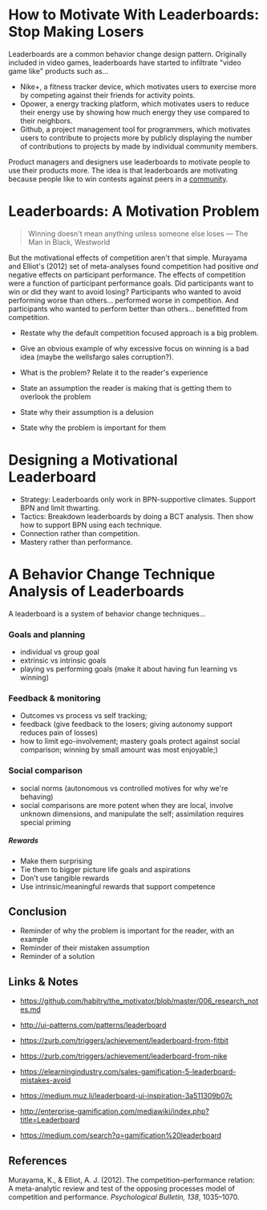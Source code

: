 # How to Motivate With Leaderboards: Stop Making Losers

Leaderboards are a common behavior change design pattern. Originally included in video games, leaderboards have started to infiltrate "video game like" products such as...

* Nike+, a fitness tracker device, which motivates users to exercise more by competing against their friends for activity points.
* Opower, a energy tracking platform, which motivates users to reduce their energy use by showing how much energy they use compared to their neighbors.
* Github, a project management tool for programmers, which motivates users to contribute to projects more by publicly displaying the number of contributions to projects by made by individual community members.

Product managers and designers use leaderboards to motivate people to use their products more. The idea is that leaderboards are motivating because people like to win contests against peers in a [community](http://habitry.link/community).

# Leaderboards: A Motivation Problem

>Winning doesn't mean anything unless someone else loses — The Man in Black, Westworld

But the motivational effects of competition aren't that simple. Murayama and Elliot's (2012) set of meta-analyses found competition had positive *and* negative effects on participant performance. The effects of competition were a function of participant performance goals. Did participants want to win or did they want to avoid losing? Participants who wanted to avoid performing worse than others... performed worse in competition. And participants who wanted to perform better than others... benefitted from competition.




- Restate why the default competition focused approach is a big problem.
- Give an obvious example of why excessive focus on winning is a bad idea (maybe the wellsfargo sales corruption?).

- What is the problem? Relate it to the reader's experience
- State an assumption the reader is making that is getting them to overlook the problem
- State why their assumption is a delusion
- State why the problem is important for them

# Designing a Motivational Leaderboard

- Strategy: Leaderboards only work in BPN-supportive climates. Support BPN and limit thwarting.
- Tactics: Breakdown leaderboards by doing a BCT analysis. Then show how to support BPN using each technique.
- Connection rather than competition.
- Mastery rather than performance.

# A Behavior Change Technique Analysis of Leaderboards

A leaderboard is a system of behavior change techniques...

### Goals and planning
- individual vs group goal
- extrinsic vs intrinsic goals
- playing vs performing goals (make it about having fun learning vs winning)

### Feedback & monitoring

- Outcomes vs process vs self tracking;
- feedback (give feedback to the losers; giving autonomy support reduces pain of losses)
- how to limit ego-involvement; mastery goals protect against social comparison; winning by small amount was most enjoyable;)

### Social comparison

- social norms (autonomous vs controlled motives for why we're behaving)
- social comparisons are more potent when they are local, involve unknown dimensions, and manipulate the self; assimilation requires special priming

##### Rewards

- Make them surprising
- Tie them to bigger picture life goals and aspirations
- Don't use tangible rewards
- Use intrinsic/meaningful rewards that support competence

## Conclusion

- Reminder of why the problem is important for the reader, with an example
- Reminder of their mistaken assumption
- Reminder of a solution

## Links & Notes

- https://github.com/habitry/the_motivator/blob/master/006_research_notes.md
- http://ui-patterns.com/patterns/leaderboard
- https://zurb.com/triggers/achievement/leaderboard-from-fitbit
- https://zurb.com/triggers/achievement/leaderboard-from-nike

- https://elearningindustry.com/sales-gamification-5-leaderboard-mistakes-avoid
- https://medium.muz.li/leaderboard-ui-inspiration-3a511309b07c
- http://enterprise-gamification.com/mediawiki/index.php?title=Leaderboard
- https://medium.com/search?q=gamification%20leaderboard

## References

Murayama, K., & Elliot, A. J. (2012). The competition–performance relation: A meta-analytic review and test of the opposing processes model of competition and performance. *Psychological Bulletin, 138*, 1035–1070.
